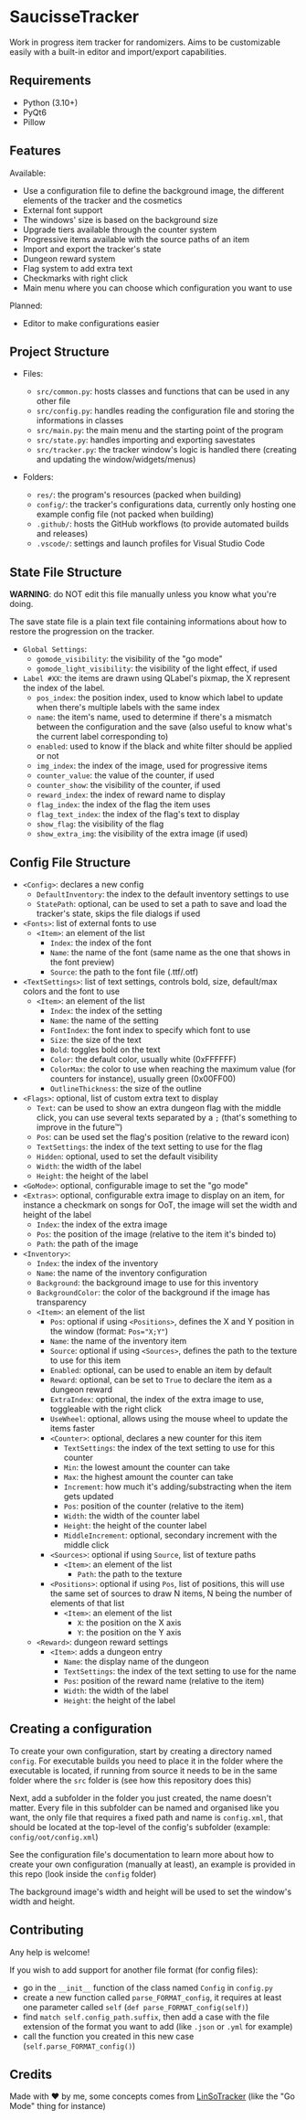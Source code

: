 # SaucisseTracker

Work in progress item tracker for randomizers. Aims to be customizable easily with a built-in editor and import/export capabilities.

## Requirements

- Python (3.10+)
- PyQt6
- Pillow

## Features

Available:
- Use a configuration file to define the background image, the different elements of the tracker and the cosmetics
- External font support
- The windows' size is based on the background size
- Upgrade tiers available through the counter system
- Progressive items available with the source paths of an item
- Import and export the tracker's state
- Dungeon reward system
- Flag system to add extra text
- Checkmarks with right click
- Main menu where you can choose which configuration you want to use

Planned:
- Editor to make configurations easier

## Project Structure

* Files:
    - ``src/common.py``: hosts classes and functions that can be used in any other file
    - ``src/config.py``: handles reading the configuration file and storing the informations in classes
    - ``src/main.py``: the main menu and the starting point of the program
    - ``src/state.py``: handles importing and exporting savestates
    - ``src/tracker.py``: the tracker window's logic is handled there (creating and updating the window/widgets/menus)

* Folders:
    - ``res/``: the program's resources (packed when building)
    - ``config/``: the tracker's configurations data, currently only hosting one example config file (not packed when building)
    - ``.github/``: hosts the GitHub workflows (to provide automated builds and releases)
    - ``.vscode/``: settings and launch profiles for Visual Studio Code

## State File Structure

**WARNING**: do NOT edit this file manually unless you know what you're doing.

The save state file is a plain text file containing informations about how to restore the progression on the tracker.

* ``Global Settings``:
    - ``gomode_visibility``: the visibility of the "go mode"
    - ``gomode_light_visibility``: the visibility of the light effect, if used
* ``Label #XX``: the items are drawn using QLabel's pixmap, the X represent the index of the label.
    - ``pos_index``: the position index, used to know which label to update when there's multiple labels with the same index
    - ``name``: the item's name, used to determine if there's a mismatch between the configuration and the save (also useful to know what's the current label corresponding to)
    - ``enabled``: used to know if the black and white filter should be applied or not
    - ``img_index``: the index of the image, used for progressive items
    - ``counter_value``: the value of the counter, if used
    - ``counter_show``: the visibility of the counter, if used
    - ``reward_index``: the index of reward name to display
    - ``flag_index``: the index of the flag the item uses
    - ``flag_text_index``: the index of the flag's text to display
    - ``show_flag``: the visibility of the flag
    - ``show_extra_img``: the visibility of the extra image (if used)

## Config File Structure

* ``<Config>``: declares a new config
    - ``DefaultInventory``: the index to the default inventory settings to use
    - ``StatePath``: optional, can be used to set a path to save and load the tracker's state, skips the file dialogs if used
* ``<Fonts>``: list of external fonts to use
    - ``<Item>``: an element of the list
        * ``Index``: the index of the font
        * ``Name``: the name of the font (same name as the one that shows in the font preview)
        * ``Source``: the path to the font file (.ttf/.otf)
* ``<TextSettings>``: list of text settings, controls bold, size, default/max colors and the font to use
    - ``<Item>``: an element of the list
        * ``Index``: the index of the setting
        * ``Name``: the name of the setting
        * ``FontIndex``: the font index to specify which font to use
        * ``Size``: the size of the text
        * ``Bold``: toggles bold on the text
        * ``Color``: the default color, usually white (0xFFFFFF)
        * ``ColorMax``: the color to use when reaching the maximum value (for counters for instance), usually green (0x00FF00)
        * ``OutlineThickness``: the size of the outline
* ``<Flags>``: optional, list of custom extra text to display
    - ``Text``: can be used to show an extra dungeon flag with the middle click, you can use several texts separated by a ``;`` (that's something to improve in the future™)
    - ``Pos``: can be used set the flag's position (relative to the reward icon)
    - ``TextSettings``: the index of the text setting to use for the flag
    - ``Hidden``: optional, used to set the default visibility
    - ``Width``: the width of the label
    - ``Height``: the height of the label
* ``<GoMode>``: optional, configurable image to set the "go mode"
* ``<Extras>``: optional, configurable extra image to display on an item, for instance a checkmark on songs for OoT, the image will set the width and height of the label
    - ``Index``: the index of the extra image
    - ``Pos``: the position of the image (relative to the item it's binded to)
    - ``Path``: the path of the image
* ``<Inventory>``:
    - ``Index``: the index of the inventory
    - ``Name``: the name of the inventory configuration
    - ``Background``: the background image to use for this inventory
    - ``BackgroundColor``: the color of the background if the image has transparency
    - ``<Item>``: an element of the list
        * ``Pos``: optional if using ``<Positions>``, defines the X and Y position in the window (format: ``Pos="X;Y"``)
        * ``Name``: the name of the inventory item
        * ``Source``: optional if using ``<Sources>``, defines the path to the texture to use for this item
        * ``Enabled``: optional, can be used to enable an item by default
        * ``Reward``: optional, can be set to ``True`` to declare the item as a dungeon reward
        * ``ExtraIndex``: optional, the index of the extra image to use, toggleable with the right click
        * ``UseWheel``: optional, allows using the mouse wheel to update the items faster
        * ``<Counter>``: optional, declares a new counter for this item
            - ``TextSettings``: the index of the text setting to use for this counter
            - ``Min``: the lowest amount the counter can take
            - ``Max``: the highest amount the counter can take
            - ``Increment``: how much it's adding/substracting when the item gets updated
            - ``Pos``: position of the counter (relative to the item)
            - ``Width``: the width of the counter label
            - ``Height``: the height of the counter label
            - ``MiddleIncrement``: optional, secondary increment with the middle click
        * ``<Sources>``: optional if using ``Source``, list of texture paths
            - ``<Item>``: an element of the list
                * ``Path``: the path to the texture
        * ``<Positions>``: optional if using ``Pos``, list of positions, this will use the same set of sources to draw N items, N being the number of elements of that list
            - ``<Item>``: an element of the list
                * ``X``: the position on the X axis
                * ``Y``: the position on the Y axis
    - ``<Reward>``: dungeon reward settings
        * ``<Item>``: adds a dungeon entry
            - ``Name``: the display name of the dungeon
            - ``TextSettings``: the index of the text setting to use for the name
            - ``Pos``: position of the reward name (relative to the item)
            - ``Width``: the width of the label
            - ``Height``: the height of the label

## Creating a configuration

To create your own configuration, start by creating a directory named ``config``. For executable builds you need to place it in the folder where the executable is located, if running from source it needs to be in the same folder where the ``src`` folder is (see how this repository does this)

Next, add a subfolder in the folder you just created, the name doesn't matter. Every file in this subfolder can be named and organised like you want, the only file that requires a fixed path and name is ``config.xml``, that should be located at the top-level of the config's subfolder (example: ``config/oot/config.xml``)

See the configuration file's documentation to learn more about how to create your own configuration (manually at least), an example is provided in this repo (look inside the ``config`` folder)

The background image's width and height will be used to set the window's width and height.

## Contributing

Any help is welcome!

If you wish to add support for another file format (for config files):
- go in the ``__init__`` function of the class named ``Config`` in ``config.py``
- create a new function called ``parse_FORMAT_config``, it requires at least one parameter called ``self`` (``def parse_FORMAT_config(self)``)
- find ``match self.config_path.suffix``, then add a case with the file extension of the format you want to add (like ``.json`` or ``.yml`` for example)
- call the function you created in this new case (``self.parse_FORMAT_config()``)

## Credits

Made with ♥ by me, some concepts comes from [LinSoTracker](https://github.com/linsorak/LinSoTracker) (like the "Go Mode" thing for instance)
